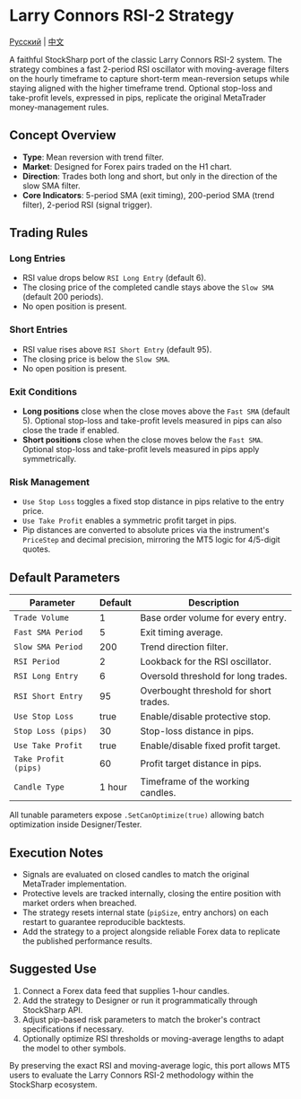 # Larry Connors RSI-2 Strategy
[Русский](README_ru.md) | [中文](README_cn.md)

A faithful StockSharp port of the classic Larry Connors RSI-2 system. The strategy combines a fast 2-period RSI oscillator with moving-average filters on the hourly timeframe to capture short-term mean-reversion setups while staying aligned with the higher timeframe trend. Optional stop-loss and take-profit levels, expressed in pips, replicate the original MetaTrader money-management rules.

## Concept Overview

- **Type**: Mean reversion with trend filter.
- **Market**: Designed for Forex pairs traded on the H1 chart.
- **Direction**: Trades both long and short, but only in the direction of the slow SMA filter.
- **Core Indicators**: 5-period SMA (exit timing), 200-period SMA (trend filter), 2-period RSI (signal trigger).

## Trading Rules

### Long Entries
- RSI value drops below `RSI Long Entry` (default 6).
- The closing price of the completed candle stays above the `Slow SMA` (default 200 periods).
- No open position is present.

### Short Entries
- RSI value rises above `RSI Short Entry` (default 95).
- The closing price is below the `Slow SMA`.
- No open position is present.

### Exit Conditions
- **Long positions** close when the close moves above the `Fast SMA` (default 5). Optional stop-loss and take-profit levels measured in pips can also close the trade if enabled.
- **Short positions** close when the close moves below the `Fast SMA`. Optional stop-loss and take-profit levels measured in pips apply symmetrically.

### Risk Management
- `Use Stop Loss` toggles a fixed stop distance in pips relative to the entry price.
- `Use Take Profit` enables a symmetric profit target in pips.
- Pip distances are converted to absolute prices via the instrument's `PriceStep` and decimal precision, mirroring the MT5 logic for 4/5-digit quotes.

## Default Parameters

| Parameter | Default | Description |
|-----------|---------|-------------|
| `Trade Volume` | 1 | Base order volume for every entry. |
| `Fast SMA Period` | 5 | Exit timing average. |
| `Slow SMA Period` | 200 | Trend direction filter. |
| `RSI Period` | 2 | Lookback for the RSI oscillator. |
| `RSI Long Entry` | 6 | Oversold threshold for long trades. |
| `RSI Short Entry` | 95 | Overbought threshold for short trades. |
| `Use Stop Loss` | true | Enable/disable protective stop. |
| `Stop Loss (pips)` | 30 | Stop-loss distance in pips. |
| `Use Take Profit` | true | Enable/disable fixed profit target. |
| `Take Profit (pips)` | 60 | Profit target distance in pips. |
| `Candle Type` | 1 hour | Timeframe of the working candles. |

All tunable parameters expose `.SetCanOptimize(true)` allowing batch optimization inside Designer/Tester.

## Execution Notes

- Signals are evaluated on closed candles to match the original MetaTrader implementation.
- Protective levels are tracked internally, closing the entire position with market orders when breached.
- The strategy resets internal state (`pipSize`, entry anchors) on each restart to guarantee reproducible backtests.
- Add the strategy to a project alongside reliable Forex data to replicate the published performance results.

## Suggested Use

1. Connect a Forex data feed that supplies 1-hour candles.
2. Add the strategy to Designer or run it programmatically through StockSharp API.
3. Adjust pip-based risk parameters to match the broker's contract specifications if necessary.
4. Optionally optimize RSI thresholds or moving-average lengths to adapt the model to other symbols.

By preserving the exact RSI and moving-average logic, this port allows MT5 users to evaluate the Larry Connors RSI-2 methodology within the StockSharp ecosystem.
